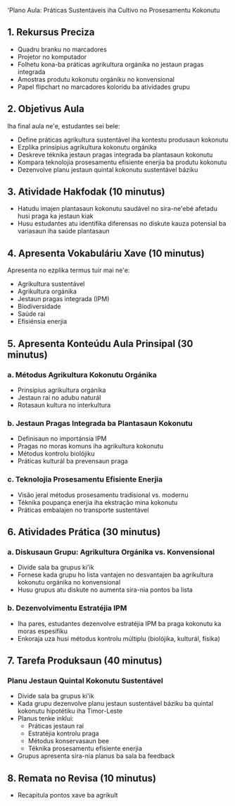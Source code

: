 'Plano Aula: Práticas Sustentáveis ​​iha Cultivo no Prosesamentu Kokonutu

## 1. Rekursus Preciza

- Quadru branku no marcadores
- Projetor no komputador
- Folhetu kona-ba práticas agrikultura orgánika no jestaun pragas integrada
- Amostras produtu kokonutu orgániku no konvensional
- Papel flipchart no marcadores koloridu ba atividades grupu

## 2. Objetivus Aula

Iha final aula ne'e, estudantes sei bele:
- Define práticas agrikultura sustentável iha kontestu produsaun kokonutu
- Ezplika prinsípius agrikultura kokonutu orgánika
- Deskreve téknika jestaun pragas integrada ba plantasaun kokonutu
- Kompara teknolojia prosesamentu efisiente enerjia ba produtu kokonutu
- Dezenvolve planu jestaun quintal kokonutu sustentável báziku

## 3. Atividade Hakfodak (10 minutus)

- Hatudu imajen plantasaun kokonutu saudável no sira-ne'ebé afetadu husi praga ka jestaun kiak
- Husu estudantes atu identifika diferensas no diskute kauza potensial ba variasaun iha saúde plantasaun

## 4. Apresenta Vokabuláriu Xave (10 minutus)

Apresenta no ezplika termus tuir mai ne'e:
- Agrikultura sustentável
- Agrikultura orgánika
- Jestaun pragas integrada (IPM)
- Biodiversidade
- Saúde rai
- Efisiénsia enerjia

## 5. Apresenta Konteúdu Aula Prinsipal (30 minutus)

### a. Métodus Agrikultura Kokonutu Orgánika
- Prinsípius agrikultura orgánika
- Jestaun rai no adubu naturál
- Rotasaun kultura no interkultura

### b. Jestaun Pragas Integrada ba Plantasaun Kokonutu
- Definisaun no importánsia IPM
- Pragas no moras komuns iha agrikultura kokonutu
- Métodus kontrolu biolójiku
- Práticas kulturál ba prevensaun praga

### c. Teknolojia Prosesamentu Efisiente Enerjia
- Visão jeral métodus prosesamentu tradisional vs. modernu
- Téknika poupança enerjia iha ekstração mina kokonutu
- Práticas embalajen no transporte sustentável

## 6. Atividades Prática (30 minutus)

### a. Diskusaun Grupu: Agrikultura Orgánika vs. Konvensional
- Divide sala ba grupus ki'ik
- Fornese kada grupu ho lista vantajen no desvantajen ba agrikultura kokonutu orgánika no konvensional
- Husu grupus atu diskute no aumenta sira-nia pontos ba lista

### b. Dezenvolvimentu Estratéjia IPM
- Iha pares, estudantes dezenvolve estratéjia IPM ba praga kokonutu ka moras espesífiku
- Enkoraja uza husi métodus kontrolu múltiplu (biolójika, kulturál, físika)

## 7. Tarefa Produksaun (40 minutus)

### Planu Jestaun Quintal Kokonutu Sustentável
- Divide sala ba grupus ki'ik
- Kada grupu dezenvolve planu jestaun sustentável báziku ba quintal kokonutu hipotétiku iha Timor-Leste
- Planus tenke inklui:
  * Práticas jestaun rai
  * Estratéjia kontrolu praga
  * Métodus konservasaun bee
  * Téknika prosesamentu efisiente enerjia
- Grupus apresenta sira-nia planus ba sala ba feedback

## 8. Remata no Revisa (10 minutus)

- Recapitula pontos xave ba agrikult